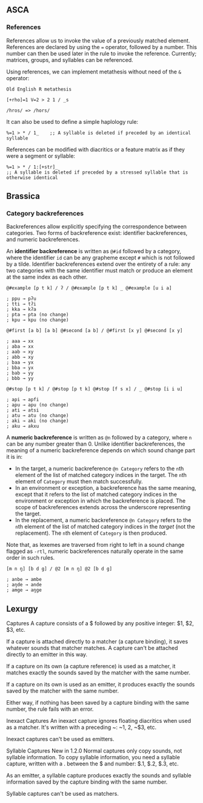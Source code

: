 ## ASCA

### References
References allow us to invoke the value of a previously matched element. References are declared by using the `=` operator, followed by a number. This number can then be used later in the rule to invoke the reference.
Currently; matrices, groups, and syllables can be referenced.

Using references, we can implement metathesis without need of the `&` operator:
```
Old English R metathesis

[+rho]=1 V=2 > 2 1 / _s

/hros/ => /hors/
```

It can also be used to define a simple haplology rule:
```
%=1 > * / 1_    ;; A syllable is deleted if preceded by an identical syllable
```

References can be modified with diacritics or a feature matrix as if they were a segment or syllable:

```
%=1 > * / 1:[+str]_ 
;; A syllable is deleted if preceded by a stressed syllable that is otherwise identical
```

## Brassica

### Category backreferences

Backreferences allow explicitly specifying the correspondence between categories.
Two forms of backreference exist: identifier backreferences, and numeric backreferences.

An **identifier backreference** is written as `@#id` followed by a category,
  where the identifier `id` can be any grapheme except `#` which is not followed by a tilde.
Identifier backreferences extend over the entirety of a rule:
  any two categories with the same identifier
  must match or produce an element at the same index as each other.

```brassica
@#example [p t k] / ʔ / @#example [p t k] _ @#example [u i a]

; ppu → pʔu
; tti → tʔi
; kka → kʔa
; pta → pta (no change)
; kpu → kpu (no change)
```

```brassica
@#first [a b] [a b] @#second [a b] / @#first [x y] @#second [x y]

; aaa → xx
; aba → xx
; aab → xy
; abb → xy
; baa → yx
; bba → yx
; bab → yy
; bbb → yy
```

```brassica
@#stop [p t k] / @#stop [p t k] @#stop [f s x] / _ @#stop [i i u]

; api → apfi
; apu → apu (no change)
; ati → atsi
; atu → atu (no change)
; aki → aki (no change)
; aku → akxu
```

A **numeric backreference** is written as `@n` followed by a category,
  where `n` can be any number greater than 0.
Unlike identifier backreferences,
  the meaning of a numeric backreference depends on which sound change part it is in:
  
- In the target, a numeric backreference `@n Category`
    refers to the `n`th element of the list of matched category indices in the target.
  The `n`th element of `Category` must then match successfully.
- In an environment or exception, a backreference has the same meaning,
    except that it refers to the list of matched category indices
    in the environment or exception in which the backreference is placed.
  The scope of backreferences extends across the underscore representing the target.
- In the replacement, a numeric backreference `@n Category`
    refers to the `n`th element of the list of matched category indices in the *target* (not the replacement).
  The `n`th element of `Category` is then produced.
  
Note that, as lexemes are traversed from right to left in a sound change flagged as `-rtl`,
  numeric backreferences naturally operate in the same order in such rules.
  
```brassica
[m n ŋ] [b d g] / @2 [m n ŋ] @2 [b d g]

; anbe → ambe
; aŋde → ande
; amge → aŋge
```

## Lexurgy

Captures
A capture consists of a $ followed by any positive integer: $1, $2, $3, etc.

If a capture is attached directly to a matcher (a capture binding), it saves whatever sounds that matcher matches. A capture can't be attached directly to an emitter in this way.

If a capture on its own (a capture reference) is used as a matcher, it matches exactly the sounds saved by the matcher with the same number.

If a capture on its own is used as an emitter, it produces exactly the sounds saved by the matcher with the same number.

Either way, if nothing has been saved by a capture binding with the same number, the rule fails with an error.

Inexact Captures
An inexact capture ignores floating diacritics when used as a matcher. It's written with a preceding ~: ~$1, ~$2, ~$3, etc.

Inexact captures can't be used as emitters.

Syllable Captures
New in 1.2.0
Normal captures only copy sounds, not syllable information. To copy syllable information, you need a syllable capture, written with a . between the $ and number: $.1, $.2, $.3, etc.

As an emitter, a syllable capture produces exactly the sounds and syllable information saved by the capture binding with the same number.

Syllable captures can't be used as matchers.